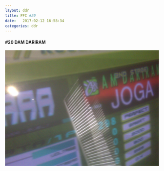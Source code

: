 ```yaml
---
layout: ddr
title: PFC #20
date:   2017-02-12 16:58:34
categories: ddr
---
```

#### **#20** DAM DARIRAM
![](/images/pfc/20_dam_dariram.jpg)

